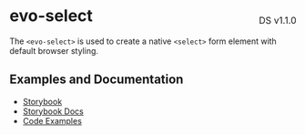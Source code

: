 <h1 style='display: flex; justify-content: space-between; align-items: center;'>
    <span>
        evo-select
    </span>
    <span style='font-weight: normal; font-size: medium; margin-bottom: -15px;'>
        DS v1.1.0
    </span>
</h1>

The `<evo-select>` is used to create a native `<select>` form element with default browser styling.

## Examples and Documentation

- [Storybook](https://ebay.github.io/evo-web/ebayui-core/?path=/story/form-input-evo-select)
- [Storybook Docs](https://ebay.github.io/evo-web/ebayui-core/?path=/docs/form-input-evo-select)
- [Code Examples](https://github.com/eBay/evo-web/tree/main/packages/ebayui-core/src/components/evo-select/examples)
